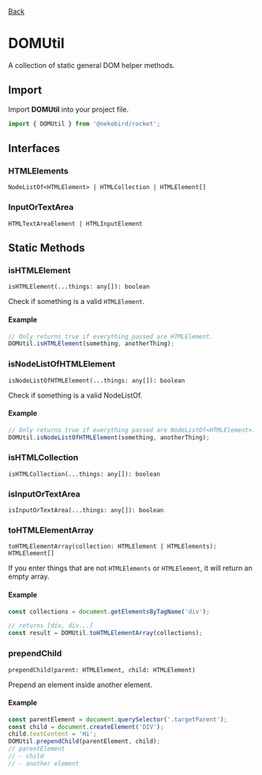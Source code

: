 [Back](../index.md)

# DOMUtil

A collection of static general DOM helper methods.

## Import

Import **DOMUtil** into your project file.

```typescript
import { DOMUtil } from '@nekobird/rocket';
```

## Interfaces

### HTMLElements

`NodeListOf<HTMLElement> | HTMLCollection | HTMLElement[]`

### InputOrTextArea

`HTMLTextAreaElement | HTMLInputElement`

## Static Methods

### isHTMLElement

`isHTMLElement(...things: any[]): boolean`

Check if something is a valid `HTMLElement`.

#### Example

```typescript
// Only returns true if everything passed are HTMLElement.
DOMUtil.isHTMLElement(something, anotherThing);
```

### isNodeListOfHTMLElement

`isNodeListOfHTMLElement(...things: any[]): boolean`

Check if something is a valid NodeListOf<HTMLElement>.

#### Example

```typescript
// Only returns true if everything passed are NodeListOf<HTMLElement>.
DOMUtil.isNodeListOfHTMLElement(something, anotherThing);
```

### isHTMLCollection

`isHTMLCollection(...things: any[]): boolean`

### isInputOrTextArea

`isInputOrTextArea(...things: any[]): boolean`

### toHTMLElementArray

`toHTMLElementArray(collection: HTMLElement | HTMLElements): HTMLElement[]`

If you enter things that are not `HTMLElements` or `HTMLElement`, it will return an empty array.

#### Example

```typescript
const collections = document.getElementsByTagName('div');

// returns [div, div...]
const result = DOMUtil.toHTMLElementArray(collections);
```

### prependChild

`prependChild(parent: HTMLElement, child: HTMLElement)`

Prepend an element inside another element.

#### Example

```typescript
const parentElement = document.querySelector('.targetParent');
const child = document.createElement('DIV');
child.textContent = 'Hi';
DOMUtil.prependChild(parentElement, child);
// parentElement
// - child
// - another element
```
